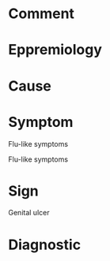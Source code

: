 # Comment

# Eppremiology

# Cause

# Symptom

Flu-like symptoms

Flu-like symptoms

# Sign

Genital ulcer

# Diagnostic

